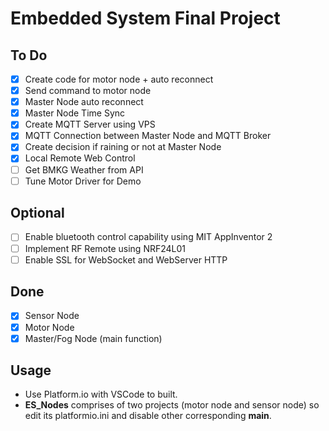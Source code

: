 # Embedded System Final Project

## To Do
- [x] Create code for motor node + auto reconnect
- [x] Send command to motor node
- [x] Master Node auto reconnect
- [x] Master Node Time Sync
- [x] Create MQTT Server using VPS
- [x] MQTT Connection between Master Node and MQTT Broker
- [x] Create decision if raining or not at Master Node
- [x] Local Remote Web Control
- [ ] Get BMKG Weather from API
- [ ] Tune Motor Driver for Demo

## Optional
- [ ] Enable bluetooth control capability using MIT AppInventor 2
- [ ] Implement RF Remote using NRF24L01
- [ ] Enable SSL for WebSocket and WebServer HTTP

## Done
- [x] Sensor Node
- [x] Motor Node
- [x] Master/Fog Node (main function)

## Usage
- Use Platform.io with VSCode to built.
- **ES_Nodes** comprises of two projects (motor node and sensor node) so edit its platformio.ini and disable other corresponding **main**.